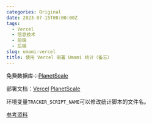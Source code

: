 ```yaml
---
categories: Original
date: 2023-07-15T00:00:00Z
tags:
  - Vercel
  - 信息技术
  - 前端
  - 后端
slug: umami-vercel
title: 使用 Vercel 部署 Umami 统计（备忘）
---
```


~~免费数据库：[PlanetScale](https://planetscale.com/features)~~

部署文档：[Vercel](https://umami.is/docs/running-on-vercel) [PlanetScale](https://umami.is/docs/running-on-planetscale)

环境变量`TRACKER_SCRIPT_NAME`可以修改统计脚本的文件名。

[参考资料](https://thirdshire.com/post/running-umami-on-planetscale-vercel/)
